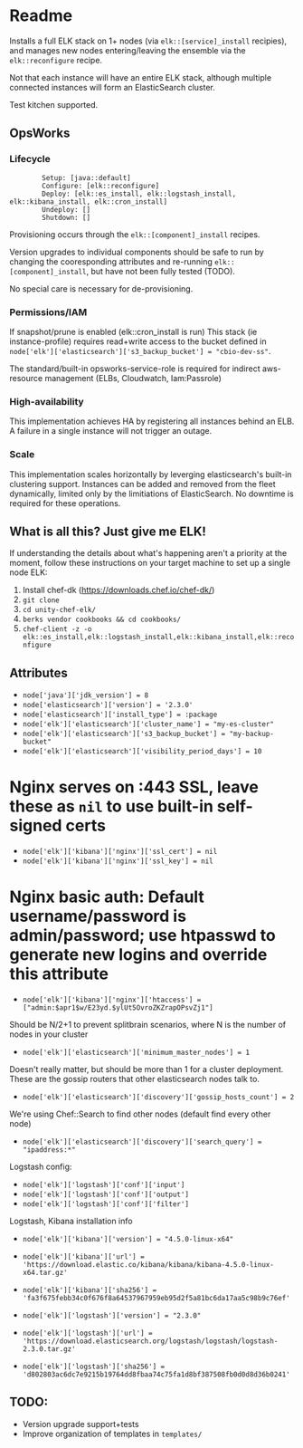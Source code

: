 # Readme

Installs a full ELK stack on 1+ nodes (via `elk::[service]_install` recipies), and manages new nodes entering/leaving the ensemble via the `elk::reconfigure` recipe.

Not that each instance will have an entire ELK stack, although multiple connected instances will form an ElasticSearch cluster.

Test kitchen supported.

## OpsWorks
  
### Lifecycle

```
		Setup: [java::default]
		Configure: [elk::reconfigure]
		Deploy: [elk::es_install, elk::logstash_install, elk::kibana_install, elk::cron_install]
		Undeploy: []
		Shutdown: []
```
Provisioning occurs through the `elk::[component]_install` recipes.

Version upgrades to individual components should be safe to run by changing the cooresponding attributes and re-running `elk::[component]_install`, but have not been fully tested (TODO).

No special care is necessary for de-provisioning.

### Permissions/IAM

If snapshot/prune is enabled (elk::cron_install is run) This stack (ie instance-profile) requires read+write access to the bucket defined in `node['elk']['elasticsearch']['s3_backup_bucket'] = "cbio-dev-ss"`. 

The standard/built-in opsworks-service-role is required for indirect aws-resource management (ELBs, Cloudwatch, Iam:Passrole)

### High-availability
This implementation achieves HA by registering all instances behind an ELB. A failure in a single instance will not trigger an outage.

### Scale
This implementation scales horizontally by leverging elasticsearch's built-in clustering support. Instances can be added and removed from the fleet dynamically, limited only by the limitiations of ElasticSearch. No downtime is required for these operations.

## What is all this? Just give me ELK!

If understanding the details about what's happening aren't a priority at the moment, follow these instructions on your target machine to set up a single node ELK:

  1. Install chef-dk (https://downloads.chef.io/chef-dk/)
  1. `git clone`
  1. `cd unity-chef-elk/`
  1. `berks vendor cookbooks && cd cookbooks/` 
  1. `chef-client -z -o elk::es_install,elk::logstash_install,elk::kibana_install,elk::reconfigure`

## Attributes

  - `node['java']['jdk_version'] = 8`
  - `node['elasticsearch']['version'] = '2.3.0'`
  - `node['elasticsearch']['install_type'] = :package`
  - `node['elk']['elasticsearch']['cluster_name'] = "my-es-cluster"`
  - `node['elk']['elasticsearch']['s3_backup_bucket'] = "my-backup-bucket"`
  - `node['elk']['elasticsearch']['visibility_period_days'] = 10`

  # Nginx serves on :443 SSL, leave these as `nil` to use built-in self-signed certs
  - `node['elk']['kibana']['nginx']['ssl_cert'] = nil`
  - `node['elk']['kibana']['nginx']['ssl_key'] = nil`
  # Nginx basic auth: Default username/password is admin/password; use htpasswd to generate new logins and override this attribute
  - `node['elk']['kibana']['nginx']['htaccess'] = ["admin:$apr1$w/E23yd.$ylUt5OvroZKZrapOPsvZj1"]`

Should be N/2+1 to prevent splitbrain scenarios, where N is the number of nodes in your cluster
  - `node['elk']['elasticsearch']['minimum_master_nodes'] = 1`

Doesn't really matter, but should be more than 1 for a cluster deployment. These are the gossip routers that other elasticsearch nodes talk to.
  - `node['elk']['elasticsearch']['discovery']['gossip_hosts_count'] = 2`

We're using Chef::Search to find other nodes (default find every other node)
  - `node['elk']['elasticsearch']['discovery']['search_query'] = "ipaddress:*"`

Logstash config:
  - `node['elk']['logstash']['conf']['input']`
  - `node['elk']['logstash']['conf']['output']`
  - `node['elk']['logstash']['conf']['filter']`

Logstash, Kibana installation info
  - `node['elk']['kibana']['version'] = "4.5.0-linux-x64"`
  - `node['elk']['kibana']['url'] = 'https://download.elastic.co/kibana/kibana/kibana-4.5.0-linux-x64.tar.gz'`
  - `node['elk']['kibana']['sha256'] = 'fa3f675febb34c0f676f8a64537967959eb95d2f5a81bc6da17aa5c98b9c76ef'`

  - `node['elk']['logstash']['version'] = "2.3.0"`
  - `node['elk']['logstash']['url'] = 'https://download.elasticsearch.org/logstash/logstash/logstash-2.3.0.tar.gz'`
  - `node['elk']['logstash']['sha256'] = 'd802803ac6dc7e9215b19764dd8fbaa74c75fa1d8bf387508fb0d0d8d36b0241'`

## TODO:
  - Version upgrade support+tests
  - Improve organization of templates in `templates/`

